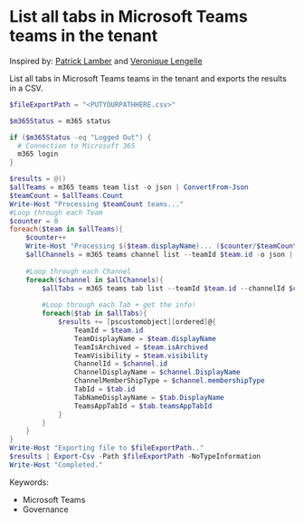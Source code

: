 # List all tabs in Microsoft Teams teams in the tenant

Inspired by: [Patrick Lamber](https://www.nubo.eu/List-all-tabs-in-Microsoft-Teams-teams-in-the-tenant-using-CLI-for-Microsoft-365/) and [Veronique Lengelle](https://veronicageek.com/powershell/powershell-for-m365/get-teams-channels-tabs-and-privacy-settings-using-teams-pnp-powershell/2020/07/)

List all tabs in Microsoft Teams teams in the tenant and exports the results in a CSV.

```powershell tab="PowerShell Core"
$fileExportPath = "<PUTYOURPATHHERE.csv>"

$m365Status = m365 status

if ($m365Status -eq "Logged Out") {
  # Connection to Microsoft 365
  m365 login
}

$results = @()
$allTeams = m365 teams team list -o json | ConvertFrom-Json
$teamCount = $allTeams.Count
Write-Host "Processing $teamCount teams..."
#Loop through each Team
$counter = 0
foreach($team in $allTeams){
    $counter++
    Write-Host "Processing $($team.displayName)... ($counter/$teamCount)"
    $allChannels = m365 teams channel list --teamId $team.id -o json | ConvertFrom-Json
    
    #Loop through each Channel
    foreach($channel in $allChannels){
        $allTabs = m365 teams tab list --teamId $team.id --channelId $channel.id -o json | ConvertFrom-Json
        
        #Loop through each Tab + get the info!
        foreach($tab in $allTabs){
            $results += [pscustomobject][ordered]@{
                TeamId = $team.id
                TeamDisplayName = $team.displayName
                TeamIsArchived = $team.isArchived
                TeamVisibility = $team.visibility
                ChannelId = $channel.id
                ChannelDisplayName = $channel.DisplayName
                ChannelMemberShipType = $channel.membershipType
                TabId = $tab.id
                TabNameDisplayName = $tab.DisplayName
                TeamsAppTabId = $tab.teamsAppTabId
            }
        }
    }
}
Write-Host "Exporting file to $fileExportPath.."
$results | Export-Csv -Path $fileExportPath -NoTypeInformation
Write-Host "Completed."
```

Keywords:

- Microsoft Teams
- Governance
